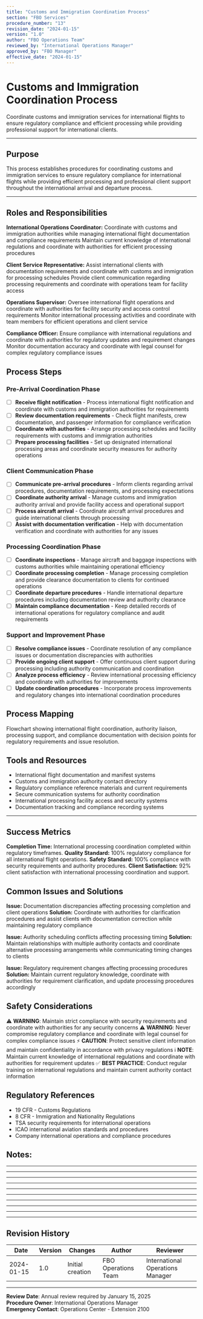 ```yaml
---
title: "Customs and Immigration Coordination Process"
section: "FBO Services"
procedure_number: "13"
revision_date: "2024-01-15"
version: "1.0"
author: "FBO Operations Team"
reviewed_by: "International Operations Manager"
approved_by: "FBO Manager"
effective_date: "2024-01-15"
---
```


# Customs and Immigration Coordination Process

Coordinate customs and immigration services for international flights to ensure regulatory compliance and efficient processing while providing professional support for international clients.

_____________________________________________________________________________________________

## Purpose

This process establishes procedures for coordinating customs and immigration services to ensure regulatory compliance for international flights while providing efficient processing and professional client support throughout the international arrival and departure process.

_____________________________________________________________________________________________

## Roles and Responsibilities

**International Operations Coordinator:**
Coordinate with customs and immigration authorities while managing international flight documentation and compliance requirements
Maintain current knowledge of international regulations and coordinate with authorities for efficient processing procedures

**Client Service Representative:**
Assist international clients with documentation requirements and coordinate with customs and immigration for processing schedules
Provide client communication regarding processing requirements and coordinate with operations team for facility access

**Operations Supervisor:**
Oversee international flight operations and coordinate with authorities for facility security and access control requirements
Monitor international processing activities and coordinate with team members for efficient operations and client service

**Compliance Officer:**
Ensure compliance with international regulations and coordinate with authorities for regulatory updates and requirement changes
Monitor documentation accuracy and coordinate with legal counsel for complex regulatory compliance issues

## Process Steps

### Pre-Arrival Coordination Phase
- [ ] **Receive flight notification** - Process international flight notification and coordinate with customs and immigration authorities for requirements
- [ ] **Review documentation requirements** - Check flight manifests, crew documentation, and passenger information for compliance verification
- [ ] **Coordinate with authorities** - Arrange processing schedules and facility requirements with customs and immigration authorities
- [ ] **Prepare processing facilities** - Set up designated international processing areas and coordinate security measures for authority operations

### Client Communication Phase
- [ ] **Communicate pre-arrival procedures** - Inform clients regarding arrival procedures, documentation requirements, and processing expectations
- [ ] **Coordinate authority arrival** - Manage customs and immigration authority arrival and provide facility access and operational support
- [ ] **Process aircraft arrival** - Coordinate aircraft arrival procedures and guide international clients through processing
- [ ] **Assist with documentation verification** - Help with documentation verification and coordinate with authorities for any issues

### Processing Coordination Phase
- [ ] **Coordinate inspections** - Manage aircraft and baggage inspections with customs authorities while maintaining operational efficiency
- [ ] **Coordinate processing completion** - Manage processing completion and provide clearance documentation to clients for continued operations
- [ ] **Coordinate departure procedures** - Handle international departure procedures including documentation review and authority clearance
- [ ] **Maintain compliance documentation** - Keep detailed records of international operations for regulatory compliance and audit requirements

### Support and Improvement Phase
- [ ] **Resolve compliance issues** - Coordinate resolution of any compliance issues or documentation discrepancies with authorities
- [ ] **Provide ongoing client support** - Offer continuous client support during processing including authority communication and coordination
- [ ] **Analyze process efficiency** - Review international processing efficiency and coordinate with authorities for improvements
- [ ] **Update coordination procedures** - Incorporate process improvements and regulatory changes into international coordination procedures

## Process Mapping

Flowchart showing international flight coordination, authority liaison, processing support, and compliance documentation with decision points for regulatory requirements and issue resolution.

## Tools and Resources

- International flight documentation and manifest systems
- Customs and immigration authority contact directory
- Regulatory compliance reference materials and current requirements
- Secure communication systems for authority coordination
- International processing facility access and security systems
- Documentation tracking and compliance recording systems

_____________________________________________________________________________________________

## Success Metrics

**Completion Time:** International processing coordination completed within regulatory timeframes.
**Quality Standard:** 100% regulatory compliance for all international flight operations.
**Safety Standard:** 100% compliance with security requirements and authority procedures.
**Client Satisfaction:** 92% client satisfaction with international processing coordination and support.

## Common Issues and Solutions

**Issue:** Documentation discrepancies affecting processing completion and client operations
**Solution:** Coordinate with authorities for clarification procedures and assist clients with documentation correction while maintaining regulatory compliance

**Issue:** Authority scheduling conflicts affecting processing timing
**Solution:** Maintain relationships with multiple authority contacts and coordinate alternative processing arrangements while communicating timing changes to clients

**Issue:** Regulatory requirement changes affecting processing procedures
**Solution:** Maintain current regulatory knowledge, coordinate with authorities for requirement clarification, and update processing procedures accordingly

## Safety Considerations
⚠️ **WARNING**: Maintain strict compliance with security requirements and coordinate with authorities for any security concerns
⚠️ **WARNING**: Never compromise regulatory compliance and coordinate with legal counsel for complex compliance issues
⚡ **CAUTION**: Protect sensitive client information and maintain confidentiality in accordance with privacy regulations
ℹ️ **NOTE**: Maintain current knowledge of international regulations and coordinate with authorities for requirement updates
✅ **BEST PRACTICE**: Conduct regular training on international regulations and maintain current authority contact information

## Regulatory References
- 19 CFR - Customs Regulations
- 8 CFR - Immigration and Nationality Regulations
- TSA security requirements for international operations
- ICAO international aviation standards and procedures
- Company international operations and compliance procedures

## Notes:
___________________________________________________________________________________
___________________________________________________________________________________
___________________________________________________________________________________
___________________________________________________________________________________
___________________________________________________________________________________
___________________________________________________________________________________
___________________________________________________________________________________
___________________________________________________________________________________
___________________________________________________________________________________
___________________________________________________________________________________

## Revision History
| Date | Version | Changes | Author | Reviewer |
|---|---|---|-----|----|
| 2024-01-15 | 1.0 | Initial creation | FBO Operations Team | International Operations Manager |

---
**Review Date**: Annual review required by January 15, 2025  
**Procedure Owner**: International Operations Manager  
**Emergency Contact**: Operations Center - Extension 2100
